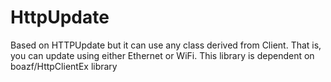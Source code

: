 # HttpUpdate
Based on HTTPUpdate but it can use any class derived from Client. That is, you can update using either Ethernet or WiFi.
This library is dependent on boazf/HttpClientEx library
